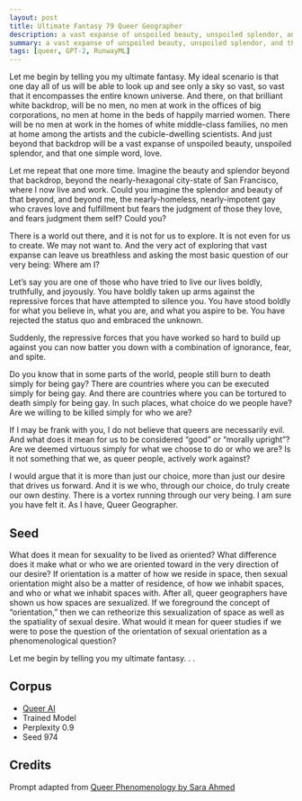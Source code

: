 ```yaml
---
layout: post
title: Ultimate Fantasy 79 Queer Geographer
description: a vast expanse of unspoiled beauty, unspoiled splendor, and that one simple word, love.
summary: a vast expanse of unspoiled beauty, unspoiled splendor, and that one simple word, love.
tags: [queer, GPT-2, RunwayML]
---
```


Let me begin by telling you my ultimate fantasy. My ideal scenario is that one day all of us will be able to look up and see only a sky so vast, so vast that it encompasses the entire known universe. And there, on that brilliant white backdrop, will be no men, no men at work in the offices of big corporations, no men at home in the beds of happily married women. There will be no men at work in the homes of white middle-class families, no men at home among the artists and the cubicle-dwelling scientists. And just beyond that backdrop will be a vast expanse of unspoiled beauty, unspoiled splendor, and that one simple word, love.

Let me repeat that one more time. Imagine the beauty and splendor beyond that backdrop, beyond the nearly-hexagonal city-state of San Francisco, where I now live and work. Could you imagine the splendor and beauty of that beyond, and beyond me, the nearly-homeless, nearly-impotent gay who craves love and fulfillment but fears the judgment of those they love, and fears judgment them self? Could you?

There is a world out there, and it is not for us to explore. It is not even for us to create. We may not want to. And the very act of exploring that vast expanse can leave us breathless and asking the most basic question of our very being: Where am I?

Let’s say you are one of those who have tried to live our lives boldly, truthfully, and joyously. You have boldly taken up arms against the repressive forces that have attempted to silence you. You have stood boldly for what you believe in, what you are, and what you aspire to be. You have rejected the status quo and embraced the unknown.

Suddenly, the repressive forces that you have worked so hard to build up against you can now batter you down with a combination of ignorance, fear, and spite.

Do you know that in some parts of the world, people still burn to death simply for being gay? There are countries where you can be executed simply for being gay. And there are countries where you can be tortured to death simply for being gay. In such places, what choice do we people have? Are we willing to be killed simply for who we are?

If I may be frank with you, I do not believe that queers are necessarily evil. And what does it mean for us to be considered “good” or “morally upright”? Are we deemed virtuous simply for what we choose to do or who we are? Is it not something that we, as queer people, actively work against?

I would argue that it is more than just our choice, more than just our desire that drives us forward. And it is we who, through our choice, do truly create our own destiny. There is a vortex running through our very being. I am sure you have felt it. As I have, Queer Geographer.


## Seed

What does it mean for sexuality to be lived as oriented? What difference does it make what or who we are oriented toward in the very direction of our desire? If orientation is a matter of how we reside in space, then sexual orientation might also be a matter of residence, of how we inhabit spaces, and who or what we inhabit spaces with. After all, queer geographers have shown us how spaces are sexualized. If we foreground the concept of “orientation,” then we can retheorize this sexualization of space as well as the spatiality of sexual desire. What would it mean for queer studies if we were to pose the question of the orientation of sexual orientation as a phenomenological question?

Let me begin by telling you my ultimate fantasy. . .

## Corpus

- [Queer AI](/queerai)
- Trained Model
- Perplexity 0.9
- Seed 974

## Credits

Prompt adapted from [Queer Phenomenology by Sara Ahmed](https://www.dukeupress.edu/queer-phenomenology)
